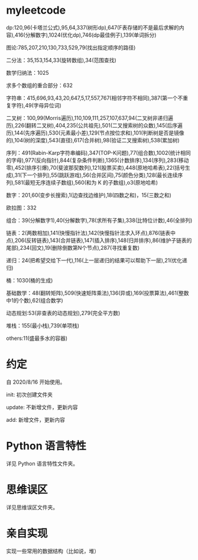 # myleetcode
dp:120,96(卡塔兰公式),95,64,337(树形dp),647(F表存储的不是最后求解的内容),416(分解数字),1024(优化dp),746(dp最佳例子),139(单词拆分)

图论:785,207,210,130,733,529,79(找出指定顺序的路径)

二分法：35,153,154,33(旋转数组),34(范围查找)

数学归纳法：1025

求多个数组的重合部分：632

字符串：415,696,93,43,20,647,5,17,557,767(相邻字符不相同),387(第一个不重复字符),49(字母异位词)

二叉树：100,99(Morris遍历),110,109,111,257,107,637,94(二叉树非递归遍历),226(翻转二叉树),404,235(公共祖先),501(二叉搜索树的众数),145(后序遍历),144(先序遍历),530(元素最小差),129(节点按位求和),101(判断树是否是镜像的),104(树的深度),543(直径),617(合并树),98(验证二叉搜索树),538(累加树)

序列：491(Rabin-Karp字符串编码),347(TOP-K问题),77(组合数),1002(统计相同的字母),977(反向指针),844(复杂条件判断),1365(计数排序),134(序列),283(移动零),452(排序引爆),70(斐波那契数列),121(股票买卖),448(原地哈希表),22(括号生成),31(下一个排列),55(跳跃游戏),56(合并区间),75(颜色分类),128(最长连续序列),581(最短无序连续子数组),560(和为 K 的子数组),o3(原地哈希)

数字：201,60(变步长搜索),1(边查找边维护),18(四数之和)，15(三数之和)

欧拉图：332

组合：39(分解数字1),40(分解数字),78(求所有子集),338(比特位计数),46(全排列)

链表：2(两数相加),141(快慢指针法),142(快慢指针法求入环点),876(链表中点),206(反转链表),143(合并链表),147(插入排序),148(归并排序),86(维护子链表的尾部),234(回文),19(删除倒数第N个节点),287(寻找重复数)

递归：24(把希望交给下一代),116(上一层递归的结果可以帮助下一层),21(优化递归)

桶：1030(桶的生成)

基础数学：48(翻转矩阵),509(快速矩阵乘法),136(异或),169(投票算法),461(整数中1的个数),62(组合数学)

动态规划:53(非查表的动态规划),279(完全平方数)

堆栈：155(最小栈),739(单项栈)

others:11(盛最多水的容器)

# 约定
自 2020/8/16 开始使用。

init: 初次创建文件夹

update: 不新增文件，更新内容

add: 新增文件，更新内容

# Python 语言特性
详见 Python 语言特性文件夹。

# 思维误区
详见思维误区文件夹。

# 亲自实现
实现一些常用的数据结构（比如说，堆）
